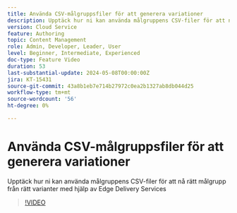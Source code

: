 ```yaml
---
title: Använda CSV-målgruppsfiler för att generera variationer
description: Upptäck hur ni kan använda målgruppens CSV-filer för att nå rätt målgrupp från rätt varianter med hjälp av Edge Delivery Services
version: Cloud Service
feature: Authoring
topic: Content Management
role: Admin, Developer, Leader, User
level: Beginner, Intermediate, Experienced
doc-type: Feature Video
duration: 53
last-substantial-update: 2024-05-08T00:00:00Z
jira: KT-15431
source-git-commit: 43a8b1eb7e714b27972c0ea2b1327ab8db044d25
workflow-type: tm+mt
source-wordcount: '56'
ht-degree: 0%

---
```



# Använda CSV-målgruppsfiler för att generera variationer

Upptäck hur ni kan använda målgruppens CSV-filer för att nå rätt målgrupp från rätt varianter med hjälp av Edge Delivery Services

>[!VIDEO](https://video.tv.adobe.com/v/3428793/?learn=on)
